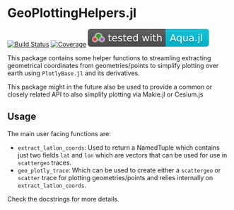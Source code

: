 # GeoPlottingHelpers.jl

[![Build Status](https://github.com/JuliaSatcomFramework/GeoPlottingHelpers.jl/actions/workflows/CI.yml/badge.svg?branch=main)](https://github.com/JuliaSatcomFramework/GeoPlottingHelpers.jl/actions/workflows/CI.yml?query=branch%3Amain)
[![Coverage](https://codecov.io/gh/JuliaSatcomFramework/GeoPlottingHelpers.jl/branch/main/graph/badge.svg)](https://codecov.io/gh/JuliaSatcomFramework/GeoPlottingHelpers.jl)
[![Aqua QA](https://raw.githubusercontent.com/JuliaTesting/Aqua.jl/master/badge.svg)](https://github.com/JuliaTesting/Aqua.jl)

This package contains some helper functions to streamling extracting geometrical coordinates from geometries/points to simplify plotting over earth using `PlotlyBase.jl` and its derivatives.

This package might in the future also be used to provide a common or closely related API to also simplify plotting via Makie.jl or Cesium.js

## Usage

The main user facing functions are:
- `extract_latlon_coords`: Used to return a NamedTuple which contains just two fields `lat` and `lon` which are vectors that can be used for use in `scattergeo` traces.
- `geo_plotly_trace`: Which can be used to create either a `scattergeo` or `scatter` trace for plotting geometries/points and relies internally on `extract_latlon_coords`.

Check the docstrings for more details.